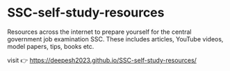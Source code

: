 # SSC-self-study-resources

Resources across the internet to prepare yourself for the central government job examination SSC. These includes articles, YouTube videos, model papers, tips, books etc.

visit 👉 https://deepesh2023.github.io/SSC-self-study-resources/
